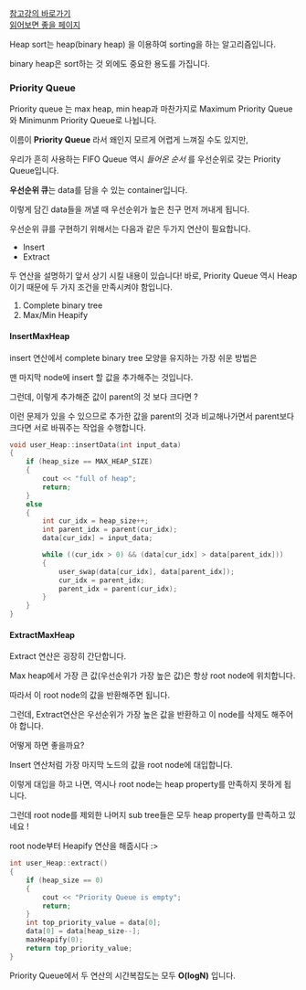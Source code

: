 [참고강의 바로가기](https://bit.ly/2EgSX0G)  
[읽어보면 좋을 페이지](https://bit.ly/2VVpuUY)

Heap sort는 heap(binary heap) 을 이용하여 sorting을 하는 알고리즘입니다. 

binary heap은 sort하는 것 외에도 중요한 용도를 가집니다. 

### Priority Queue  
Priority queue 는 max heap, min heap과 마찬가지로 Maximum Priority Queue 와 Minimunm Priority Queue로 나뉩니다.

이름이 **Priority Queue** 라서 왜인지 모르게 어렵게 느껴질 수도 있지만, 

우리가 흔히 사용하는 FIFO Queue 역시 *들어온 순서* 를 우선순위로 갖는 Priority Queue입니다.

**우선순위 큐**는 data를 담을 수 있는 container입니다. 

이렇게 담긴 data들을 꺼낼 때 우선순위가 높은 친구 먼저 꺼내게 됩니다. 

우선순위 큐를 구현하기 위해서는 다음과 같은 두가지 연산이 필요합니다.  
- Insert 
- Extract 

두 연산을 설명하기 앞서 상기 시킬 내용이 있습니다!
바로, Priority Queue 역시 Heap이기 때문에 두 가지 조건을 만족시켜야 함입니다.
1. Complete binary tree
2. Max/Min Heapify

#### InsertMaxHeap
insert 연산에서 complete binary tree 모양을 유지하는 가장 쉬운 방법은 

맨 마지막 node에 insert 할 값을 추가해주는 것입니다. 

그런데, 이렇게 추가해준 값이 parent의 것 보다 크다면 ? 

이런 문제가 있을 수 있으므로 추가한 값을 parent의 것과 비교해나가면서 parent보다 크다면 서로 바꿔주는 작업을 수행합니다.

```cpp
void user_Heap::insertData(int input_data)
{
	if (heap_size == MAX_HEAP_SIZE)
	{
		cout << "full of heap";
		return;
	}
	else
	{
		int cur_idx = heap_size++;
		int parent_idx = parent(cur_idx);
		data[cur_idx] = input_data;

		while ((cur_idx > 0) && (data[cur_idx] > data[parent_idx]))
		{
			user_swap(data[cur_idx], data[parent_idx]);
			cur_idx = parent_idx;
			parent_idx = parent(cur_idx);
		}
	}
}
```

#### ExtractMaxHeap
Extract 연산은 굉장히 간단합니다. 

Max heap에서 가장 큰 값(우선순위가 가장 높은 값)은 항상 root node에 위치합니다. 

따라서 이 root node의 값을 반환해주면 됩니다. 

그런데, Extract연산은 우선순위가 가장 높은 값을 반환하고 이 node를 삭제도 해주어야 합니다.

어떻게 하면 좋을까요?

Insert 연산처럼 가장 마지막 노드의 값을 root node에 대입합니다. 

이렇게 대입을 하고 나면, 역시나 root node는 heap property를 만족하지 못하게 됩니다. 

그런데 root node를 제외한 나머지 sub tree들은 모두 heap property를 만족하고 있네요 ! 

root node부터 Heapify 연산을 해줍시다 :>

```cpp
int user_Heap::extract()
{
	if (heap_size == 0)
	{
		cout << "Priority Queue is empty";
		return;
	}
	int top_priority_value = data[0];
	data[0] = data[heap_size--];
	maxHeapify(0);
	return top_priority_value;
}
```
  
Priority Queue에서 두 연산의 시간복잡도는 모두 **O(logN)** 입니다.
